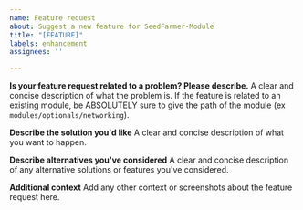 ```yaml
---
name: Feature request
about: Suggest a new feature for SeedFarmer-Module
title: "[FEATURE]"
labels: enhancement
assignees: ''

---
```


**Is your feature request related to a problem? Please describe.**
A clear and concise description of what the problem is.  If the feature is related to an existing module,
be ABSOLUTELY sure to give the path of the module (ex `modules/optionals/networking`).

**Describe the solution you'd like**
A clear and concise description of what you want to happen.

**Describe alternatives you've considered**
A clear and concise description of any alternative solutions or features you've considered.

**Additional context**
Add any other context or screenshots about the feature request here.
